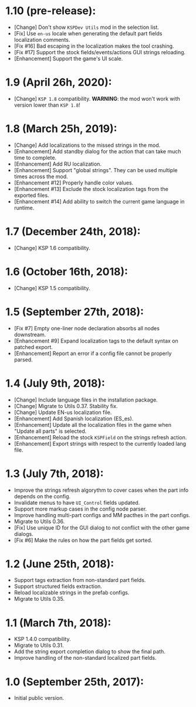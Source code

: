 # 1.10 (pre-release):
* [Change] Don't show `KSPDev Utils` mod in the selection list.
* [Fix] Use `en-us` locale when generating the default part fields localization comments.
* [Fix #16] Bad escaping in the localization makes the tool crashing.
* [Fix #17] Support the stock fields/events/actions GUI strings reloading.
* [Enhancement] Support the game's UI scale.

# 1.9 (April 26h, 2020):
* [Change] `KSP 1.8` compatibility. __WARNING__: the mod won't work with version lower than `KSP 1.8`!

# 1.8 (March 25h, 2019):
* [Change] Add localizations to the missed strings in the mod.
* [Enhancement] Add standby dialog for the action that can take much time to complete.
* [Enhancement] Add RU localization.
* [Enhancement] Support "global strings". They can be used multiple times across the mod.
* [Enhancement #12] Properly handle color values.
* [Enhancement #13] Exclude the stock localization tags from the exported files.
* [Enhancement #14] Add ability to switch the current game language in runtime.

# 1.7 (December 24th, 2018):
* [Change] KSP 1.6 compatibility.

# 1.6 (October 16th, 2018):
* [Change] KSP 1.5 compatibility.

# 1.5 (September 27th, 2018):
* [Fix #7] Empty one-liner node declaration absorbs all nodes downstream.
* [Enhancement #9] Expand localization tags to the default syntax on patched export.
* [Enhancement] Report an error if a config file cannot be properly parsed.

# 1.4 (July 9th, 2018):
* [Change] Include language files in the installation package.
* [Change] Migrate to Utils 0.37. Stability fix.
* [Change] Update EN-us localization file.
* [Enhancement] Add Spanish localization (ES_es).
* [Enhancement] Update all the localization files in the game when "Update all parts" is selected.
* [Enhancement] Reload the stock `KSPField` on the strings refresh action.
* [Enhancement] Export strings with respect to the currently loaded lang file.

# 1.3 (July 7th, 2018):
* Improve the strings refresh algorythm to cover cases when the part info depends on the config.
* Invalidate menus to have `UI_Control` fields updated.
* Support more markup cases in the config node parser.
* Improve handling multi-part configs and MM pacthes in the part configs.
* Migrate to Utils 0.36.
* [Fix] Use unique ID for the GUI dialog to not conflict with the other game dialogs.
* [Fix #6] Make the rules on how the part fields get sorted.

# 1.2 (June 25th, 2018):
* Support tags extraction from non-standard part fields.
* Support structured fields extraction.
* Reload localizable strings in the prefab configs.
* Migrate to Utils 0.35.

# 1.1 (March 7th, 2018):
* KSP 1.4.0 compatibility.
* Migrate to Utils 0.31.
* Add the string export completion dialog to show the final path.
* Improve handling of the non-standard localized part fields.

# 1.0 (September 25th, 2017):
* Initial public version.
